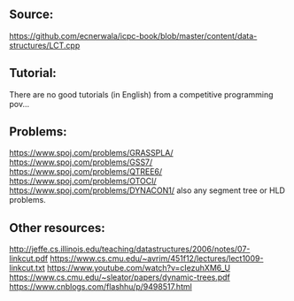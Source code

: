## Source:
https://github.com/ecnerwala/icpc-book/blob/master/content/data-structures/LCT.cpp

## Tutorial:
There are no good tutorials (in English) from a competitive programming pov...

## Problems:
https://www.spoj.com/problems/GRASSPLA/
https://www.spoj.com/problems/GSS7/
https://www.spoj.com/problems/QTREE6/
https://www.spoj.com/problems/OTOCI/
https://www.spoj.com/problems/DYNACON1/
also any segment tree or HLD problems.

## Other resources:
http://jeffe.cs.illinois.edu/teaching/datastructures/2006/notes/07-linkcut.pdf
https://www.cs.cmu.edu/~avrim/451f12/lectures/lect1009-linkcut.txt
https://www.youtube.com/watch?v=cIezuhXM6_U
https://www.cs.cmu.edu/~sleator/papers/dynamic-trees.pdf
https://www.cnblogs.com/flashhu/p/9498517.html
